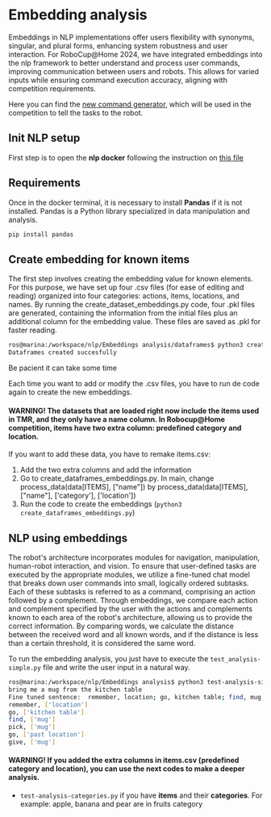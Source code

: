# Embedding analysis
Embeddings in NLP implementations offer users flexibility with synonyms, singular, and plural forms, enhancing system robustness and user interaction. For RoboCup@Home 2024, we have integrated embeddings into the nlp framework to better understand and process user commands, improving communication between users and robots. This allows for varied inputs while ensuring command execution accuracy, aligning with competition requirements.

Here you can find the [new command generator](https://github.com/johaq/CompetitionTemplate), which will be used in the competition to tell the tasks to the robot.

## Init NLP setup
First step is to open the **nlp docker** following the instruction on [this file](../README.md)

## Requirements
Once in the docker terminal, it is necessary to install **Pandas** if it is not installed. Pandas is a Python library specialized in data manipulation and analysis.
```bash
pip install pandas
```
## Create embedding for known items
The first step involves creating the embedding value for known elements. For this purpose, we have set up four .csv files (for ease of editing and reading) organized into four categories: actions, items, locations, and names. By running the create_dataset_embeddings.py code, four .pkl files are generated, containing the information from the initial files plus an additional column for the embedding value. These files are saved as .pkl for faster reading.
```bash
ros@marina:/workspace/nlp/Embeddings analysis/dataframes$ python3 create_dataframes_embeddings.py 
Dataframes created succesfully
```
Be pacient it can take some time


Each time you want to add or modify the .csv files, you have to run de code again to create the new embeddings.

#### WARNING! The datasets that are loaded right now include the items used in TMR, and they only have a name column. In Robocup@Home competition, items have two extra column: predefined category and location.

If you want to add these data, you have to remake items.csv:
1. Add the two extra columns and add the information
2. Go to create_dataframes_embeddings.py. In main, change process_data(data[ITEMS], ["name"]) by process_data(data[ITEMS], ["name"], ['category'], ['location'])
3. Run the code to create the embeddings (`python3 create_dataframes_embeddings.py`)

## NLP using embeddings
The robot's architecture incorporates modules for navigation, manipulation, human-robot interaction, and vision. To ensure that user-defined tasks are executed by the appropriate modules, we utilize a fine-tuned chat model that breaks down user commands into small, logically ordered subtasks. Each of these subtasks is referred to as a command, comprising an action followed by a complement. Through embeddings, we compare each action and complement specified by the user with the actions and complements known to each area of the robot's architecture, allowing us to provide the correct information. By comparing words, we calculate the distance between the received word and all known words, and if the distance is less than a certain threshold, it is considered the same word.

To run the embedding analysis, you just have to execute the `test_analysis-simple.py` file and write the user input in a natural way.

```bash
ros@marina:/workspace/nlp/Embeddings analysis$ python3 test-analysis-simple.py 
bring me a mug from the kitchen table
Fine tuned sentence:  remember, location; go, kitchen table; find, mug; pick, mug; go, past location; give, mug.
remember, ['location']
go, ['kitchen table']
find, ['mug']
pick, ['mug']
go, ['past location']
give, ['mug']

```
#### WARNING! If you added the extra columns in items.csv (predefined category and location), you can use the next codes to make a deeper analysis.
- `test-analysis-categories.py` if you have **items** and their **categories**. For example: apple, banana and pear are in fruits category



